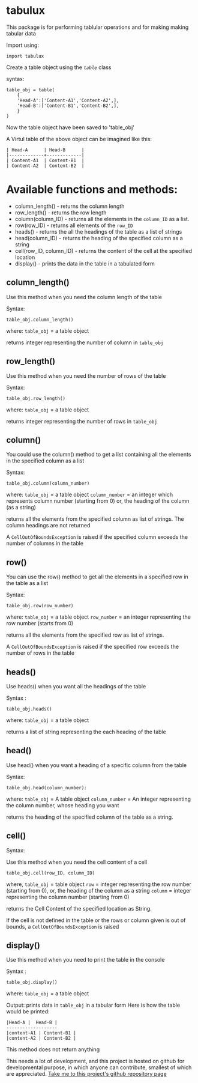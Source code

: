 tabulux
=======

This package is for performing tablular operations and for making making tabular data

Import using:

    import tabulux

Create a table object using the *`table`* class

syntax:

    table_obj = table(   
        {   
        'Head-A':['Content-A1','Content-A2',],   
        'Head-B':['Content-B1','Content-B2',],   
        }   
    )   

Now the table object have been saved to 'table_obj'

A Virtul table of the above object can be imagined like this:

    | Head-A      | Head-B      |
    |-------------+-------------|
    | Content-A1  | Content-B1  |
    | Content-A2  | Content-B2  |

Available functions and methods:
===============================

+ column_length() - returns the column length 
+ row_length() - returns the row length
+ column(column_ID) - returns all the elements in the `column_ID` as a list.
+ row(row_ID) - returns all elements of the `row_ID`
+ heads() - returns the all the headings of the table as a list of strings
+ head(column_ID) - returns the heading of the specified column as a string
+ cell(row_ID, column_ID) - returns the content of the cell at the specified location
+ display() - prints the data in the table in a tabulated form

column_length()
----------------

Use this method when you need the column length of the table

Syntax:

    table_obj.column_length()

where:
  `table_obj` = a table object

returns integer representing the number of column in `table_obj`

row_length()
------------

Use this method when you need the number of rows of the table

Syntax:

    table_obj.row_length()

where:
  `table_obj` = a table object

returns integer representing the number of rows in `table_obj`

column()
-------

You could use the column() method to get a list containing all the elements in the specified column as a list

Syntax:

    table_obj.column(column_number)

where:
  `table_obj`      = a table object
  `column_number`  = an integer which represents column number (starting from 0) or, the heading of the column (as a string)

returns all the elements from the specified column as list of strings. The column headings are not returned

A `CellOutOfBoundsException` is raised if the specified column exceeds the number of columns in the table

row()
------

You can use the row() method to get all the elements in a specified row in the table as a list

Syntax:

    table_obj.row(row_number)

where:
  `table_obj`      = a table object
  `row_number`     = an integer representing the row number (starts from 0)

returns all the elements from the specified row as list of strings.

A `CellOutOfBoundsException` is raised if the specified row exceeds the number of rows in the table

heads()
-------

Use heads() when you want all the headings of the table

Syntax :

    table_obj.heads()
 
where:
  `table_obj` = a table object

returns a list of string representing the each heading of the table

head()
------

Use head() when you want a heading of a specific column from the table

Syntax:

    table_obj.head(column_number):

where:
  `table_obj`      =  A table object
  `column_number`  =  An integer representing the column number, whose heading you want

returns the heading of the specified column of the table as a string.

cell()
------

Syntax:

Use this method when you need the cell content of a cell

    table_obj.cell(row_ID, column_ID)

where,
  `table_obj` = table object
  `row`       = integer representing the row number (starting from 0), or, the heading of the column as a string
  `column`    = integer representing the column number (starting from 0)

returns the Cell Content of the specified location as String. 

If the cell is not defined in the table or the rows or column given is out of bounds, a `CellOutOfBoundsException` is raised

display()
---------

Use this method when you need to print the table in the console

Syntax :

    table_obj.display()

where:
  `table_obj` = a table object

Output:
  prints data in `table_obj` in a tabular form
  Here is how the table would be printed:

    |Head-A |  Head-B | 
    -------------------
    |content-A1 | Content-B1 | 
    |content-A2 | Content-B2 | 

This method does not return anything


This needs a lot of development, and this project is hosted on github for developmental purpose, 
in which anyone can contribute, smallest of which are appreciated. 
[Take me to this project's github repository page](https://github.com/John-pix/Tabulux-Python)